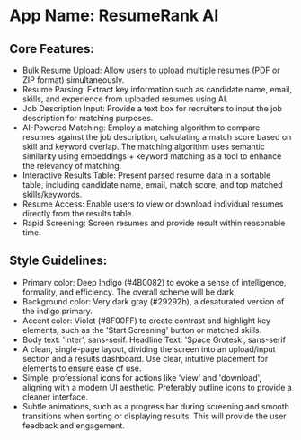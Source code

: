 # **App Name**: ResumeRank AI

## Core Features:

- Bulk Resume Upload: Allow users to upload multiple resumes (PDF or ZIP format) simultaneously.
- Resume Parsing: Extract key information such as candidate name, email, skills, and experience from uploaded resumes using AI.
- Job Description Input: Provide a text box for recruiters to input the job description for matching purposes.
- AI-Powered Matching: Employ a matching algorithm to compare resumes against the job description, calculating a match score based on skill and keyword overlap. The matching algorithm uses semantic similarity using embeddings + keyword matching as a tool to enhance the relevancy of matching.
- Interactive Results Table: Present parsed resume data in a sortable table, including candidate name, email, match score, and top matched skills/keywords.
- Resume Access: Enable users to view or download individual resumes directly from the results table.
- Rapid Screening: Screen resumes and provide result within reasonable time.

## Style Guidelines:

- Primary color: Deep Indigo (#4B0082) to evoke a sense of intelligence, formality, and efficiency. The overall scheme will be dark.
- Background color: Very dark gray (#29292b), a desaturated version of the indigo primary.
- Accent color: Violet (#8F00FF) to create contrast and highlight key elements, such as the 'Start Screening' button or matched skills.
- Body text: 'Inter', sans-serif. Headline Text: 'Space Grotesk', sans-serif
- A clean, single-page layout, dividing the screen into an upload/input section and a results dashboard. Use clear, intuitive placement for elements to ensure ease of use.
- Simple, professional icons for actions like 'view' and 'download', aligning with a modern UI aesthetic. Preferably outline icons to provide a cleaner interface.
- Subtle animations, such as a progress bar during screening and smooth transitions when sorting or displaying results. This will provide the user feedback and engagement.